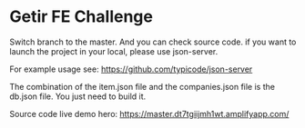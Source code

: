 # Getir FE Challenge

Switch branch to the master. And you can check source code.
if you want to launch the project in your local, please use json-server.

For example usage see:
https://github.com/typicode/json-server

The combination of the item.json file and the companies.json file is the db.json file. You just need to build it.

Source code live demo hero: https://master.dt7tgiijmh1wt.amplifyapp.com/

